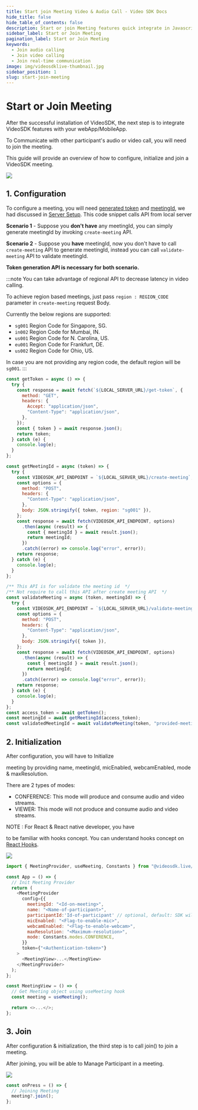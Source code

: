 ```yaml
---
title: Start join Meeting Video & Audio Call - Video SDK Docs
hide_title: false
hide_table_of_contents: false
description: Start or join Meeting features quick integrate in Javascript, React JS, Android, IOS, React Native, Flutter with Video SDK to add live video & audio conferencing to your applications.
sidebar_label: Start or Join Meeting
pagination_label: Start or Join Meeting
keywords:
  - Join audio calling
  - Join video calling
  - Join real-time communication
image: img/videosdklive-thumbnail.jpg
sidebar_position: 1
slug: start-join-meeting
---
```


# Start or Join Meeting

<div style={{display:'flex',flexDirection:'row',alignItems:'stretch',}}>
<div style={{}}>
<p>
After the successful installation of VideoSDK, the next step is to integrate VideoSDK features with your webApp/MobileApp.</p>

<p>To Communicate with other participant's audio or video call, you will need to join the meeting.</p>

<p>This guide will provide an overview of how to configure, initialize and join a VideoSDK meeting.</p>

</div>
<div>
<img src="/img/gif/new-meeting.gif"/>
</div>

</div>

## 1. Configuration

To configure a meeting, you will need [generated token](/react/guide/video-and-audio-calling-api-sdk/server-setup#generate-accees-token-and-integrate-other-apis) and [meetingId](/api-reference/v1/realtime-communication/create-join-meeting#create-meeting), we had discussed in [Server Setup](/react/guide/video-and-audio-calling-api-sdk/server-setup).
This code snippet calls API from local server

**Scenario 1** - Suppose you **don't have** any meetingId, you can simply generate meetingId by invoking `create-meeting` API.

**Scenario 2** - Suppose you **have** meetingId, now you don't have to call `create-meeting` API to generate meetingId, instead you can call `validate-meeting` API to validate meetingId.

**Token generation API is necessary for both scenario.**

:::note
You can take advantage of regional API to decrease latency in video calling.

To achieve region based meetings, just pass `region : REGION_CODE` parameter in `create-meeting` request Body.

Currently the below regions are supported:

- `sg001` Region Code for Singapore, SG.
- `in002` Region Code for Mumbai, IN.
- `us001` Region Code for N. Carolina, US.
- `eu001` Region Code for Frankfurt, DE.
- `us002` Region Code for Ohio, US.

In case you are not providing any region code, the default region will be `sg001`.
:::

```js
const getToken = async () => {
  try {
    const response = await fetch(`${LOCAL_SERVER_URL}/get-token`, {
      method: "GET",
      headers: {
        Accept: "application/json",
        "Content-Type": "application/json",
      },
    });
    const { token } = await response.json();
    return token;
  } catch (e) {
    console.log(e);
  }
};

const getMeetingId = async (token) => {
  try {
    const VIDEOSDK_API_ENDPOINT = `${LOCAL_SERVER_URL}/create-meeting`;
    const options = {
      method: "POST",
      headers: {
        "Content-Type": "application/json",
      },
      body: JSON.stringify({ token, region: "sg001" }),
    };
    const response = await fetch(VIDEOSDK_API_ENDPOINT, options)
      .then(async (result) => {
        const { meetingId } = await result.json();
        return meetingId;
      })
      .catch((error) => console.log("error", error));
    return response;
  } catch (e) {
    console.log(e);
  }
};

/** This API is for validate the meeting id  */
/** Not require to call this API after create meeting API  */
const validateMeeting = async (token, meetingId) => {
  try {
    const VIDEOSDK_API_ENDPOINT = `${LOCAL_SERVER_URL}/validate-meeting/${meetingId}`;
    const options = {
      method: "POST",
      headers: {
        "Content-Type": "application/json",
      },
      body: JSON.stringify({ token }),
    };
    const response = await fetch(VIDEOSDK_API_ENDPOINT, options)
      .then(async (result) => {
        const { meetingId } = await result.json();
        return meetingId;
      })
      .catch((error) => console.log("error", error));
    return response;
  } catch (e) {
    console.log(e);
  }
};
const access_token = await getToken();
const meetingId = await getMeetingId(access_token);
const validatedMeetingId = await validateMeeting(token, "provided-meeting-id");
```

## 2. Initialization

<div style={{display:'flex',flexDirection:'row',alignItems:'stretch',}}>
<div style={{}}>
<p>
After configuration, you will have to Initialize 
<p>
meeting by providing name, meetingId, micEnabled, webcamEnabled, mode & maxResolution.
</p>
<p>
There are 2 types of modes:
<ul>
<li>CONFERENCE: This mode will produce and consume audio and video streams.</li>
<li>VIEWER: This mode will not produce and consume audio and video streams.</li>
</ul>
</p>
</p>

<p>
NOTE : For React & React native developer, you have

<p>to be familiar with hooks concept. You can understand hooks concept on <a href={'https://reactjs.org/docs/hooks-intro.html'}>React Hooks</a>.</p>

</p>
</div>
<div>
<img src="/img/gif/add-participant.gif"/>
</div>

</div>

```js
import { MeetingProvider, useMeeting, Constants } from "@videosdk.live/react-sdk";

const App = () => {
  // Init Meeting Provider
  return (
    <MeetingProvider
      config={{
        meetingId: "<Id-on-meeting>",
        name: "<Name-of-participant>",
        participantId:'Id-of-participant' // optional, default: SDK will generate
        micEnabled: "<Flag-to-enable-mic>",
        webcamEnabled: "<Flag-to-enable-webcam>",
        maxResolution: "<Maximum-resolution>",
        mode: Constants.modes.CONFERENCE,
      }}
      token={"<Authentication-token>"}
    >
      <MeetingView>...</MeetingView>
    </MeetingProvider>
  );
};

const MeetingView = () => {
  // Get Meeting object using useMeeting hook
  const meeting = useMeeting();

  return <>...</>;
};
```

## 3. Join

<div style={{display:'flex',flexDirection:'row',alignItems:'stretch',}}>
<div style={{}}>
<p>
After configuration & initialization, the third step is to call join() to join a meeting.
</p>

<p>
After joining, you will be able to Manage Participant in a meeting.
</p>

</div>
<div>
<img src="/img/gif/join-meeting.gif"/>
</div>

</div>

```js
const onPress = () => {
  // Joining Meeting
  meeting?.join();
};
```
